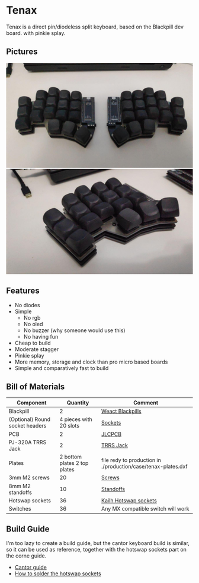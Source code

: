 # Tenax

Tenax is a direct pin/diodeless split keyboard, based on the Blackpill dev board. with pinkie splay.

## Pictures

![Overview](pics/1.jpg)
![Close view](pics/2.jpg)

## Features

- No diodes
- Simple
  - No rgb
  - No oled
  - No buzzer (why someone would use this)
  - No having fun
- Cheap to build
- Moderate stagger
- Pinkie splay
- More memory, storage and clock than pro micro based boards
- Simple and comparatively fast to build

## Bill of Materials

| Component | Quantity | Comment |
|----------|-------------|------|
| Blackpill | 2 | [Weact Blackpills](https://pt.aliexpress.com/item/1005001456186625.html?spm=a2g0o.cart.0.0.4bff7f06OmOHkX&mp=1&gatewayAdapt=glo2bra) |
| (Optional) Round socket headers | 4 pieces with 20 slots | [Sockets](https://pt.aliexpress.com/item/32849903666.html?spm=a2g0o.productlist.0.0.5d201206BfLSLq&algo_pvid=ee920bf7-0efe-47ff-ae7a-32ff20382c14&algo_exp_id=ee920bf7-0efe-47ff-ae7a-32ff20382c14-2&pdp_ext_f=%7B%22sku_id%22%3A%2265196146337%22%7D&pdp_npi=2%40dis%21BRL%216.85%216.17%21%21%2122.31%21%21%402103143616643272838972410ea16a%2165196146337%21sea&curPageLogUid=SuAiwLt1kXaI) |
| PCB | 2 | [JLCPCB](https://jlcpcb.com/) |
| PJ-320A TRRS Jack | 2 | [TRRS Jack](https://pt.aliexpress.com/item/33029465106.html?spm=a2g0o.productlist.0.0.15fe3334PD2SG8&algo_pvid=7004b2d2-9c8b-4913-a9e2-3dc5fdaeaa0d&algo_exp_id=7004b2d2-9c8b-4913-a9e2-3dc5fdaeaa0d-1&pdp_ext_f=%7B%22sku_id%22%3A%2267273462020%22%7D&pdp_npi=2%40dis%21BRL%214.64%214.64%21%21%2126.84%21%21%402101e9d016643267206872835e58d8%2167273462020%21sea&curPageLogUid=0qIvsfpuA1ob) |
| Plates | 2 bottom plates 2 top plates | file redy to production in ./production/case/tenax-plates.dxf |
| 3mm M2 screws | 20 | [Screws](https://pt.aliexpress.com/item/32810852732.html?spm=a2g0o.productlist.0.0.628c2d0fWgxVas&algo_pvid=fbe3aa1a-175e-4711-af32-26884f1a49e6&algo_exp_id=fbe3aa1a-175e-4711-af32-26884f1a49e6-6&pdp_ext_f=%7B%22sku_id%22%3A%2212000027259563641%22%7D&pdp_npi=2%40dis%21BRL%2124.92%2119.42%21%21%2129.56%21%21%402101e9cf16643269855188818e5be6%2112000027259563641%21sea&curPageLogUid=PuCt3Ehw3DBV) |
| 8mm M2 standoffs | 10 | [Standoffs](https://pt.aliexpress.com/item/1005001478740318.html?spm=a2g0o.order_detail.0.0.41014c7f6cTJtM&gatewayAdapt=glo2bra) |
| Hotswap sockets | 36 | [Kailh Hotswap sockets](https://pt.aliexpress.com/item/4001051840976.html?spm=a2g0o.productlist.0.0.7e7d102dksVouM&algo_pvid=f8ac102a-3094-4209-a7b8-de68258d8b90&algo_exp_id=f8ac102a-3094-4209-a7b8-de68258d8b90-0&pdp_ext_f=%7B%22sku_id%22%3A%2210000013817160772%22%7D&pdp_npi=2%40dis%21BRL%2143.49%2143.49%21%21%21%21%21%40210318be16643268610471545ec83d%2110000013817160772%21sea&curPageLogUid=CIiwMxT5yDeo) |
| Switches | 36 | Any MX compatible switch will work |

## Build Guide

I'm too lazy to create a build guide, but the cantor keyboard build is similar, so it can
be used as reference, together with the hotswap sockets part on the corne guide.

- [Cantor guide](https://github.com/diepala/cantor/blob/main/doc/build_guide.md)
- [How to solder the hotswap sockets](https://github.com/foostan/crkbd/blob/main/corne-cherry/doc/v2/buildguide_en.md#kailh-pcb-socket)
